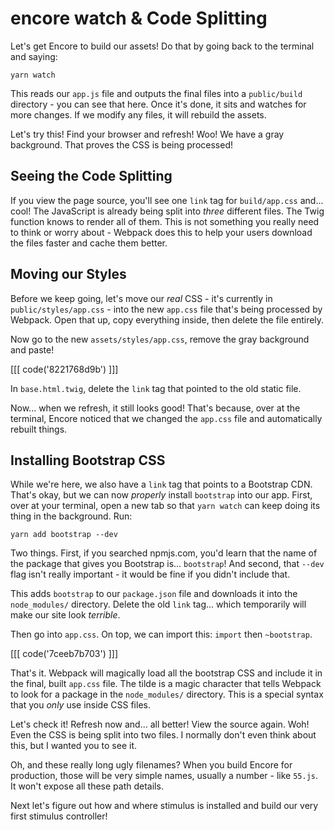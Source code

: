 # encore watch & Code Splitting

Let's get Encore to build our assets! Do that by going back to the
terminal and saying:

```terminal
yarn watch
```

This reads our `app.js` file and outputs the final files into a `public/build`
directory - you can see that here. Once it's done, it sits and watches for more
changes. If we modify any files, it will rebuild the assets.

Let's try this! Find your browser and refresh! Woo! We have a gray background.
That proves the CSS is being processed!

## Seeing the Code Splitting

If you view the page source, you'll see one `link` tag for `build/app.css`
and... cool! The JavaScript is already being split into *three* different files.
The Twig function knows to render all of them. This is not something you really
need to think or worry about - Webpack does this to help your users download
the files faster and cache them better.

## Moving our Styles

Before we keep going, let's move our *real* CSS - it's currently in
`public/styles/app.css` - into the new `app.css` file that's being processed by
Webpack. Open that up, copy everything inside, then delete the file entirely.

Now go to the new `assets/styles/app.css`, remove the gray background and paste!

[[[ code('8221768d9b') ]]]

In `base.html.twig`, delete the `link` tag that pointed to the old static file.

Now... when we refresh, it still looks good! That's because, over at the terminal,
Encore noticed that we changed the `app.css` file and automatically rebuilt things.

## Installing Bootstrap CSS

While we're here, we also have a `link` tag that points to a Bootstrap CDN. That's
okay, but we can now *properly* install `bootstrap` into our app. First, over at
your terminal, open a new tab so that `yarn watch` can keep doing its thing in the
background. Run:

```terminal
yarn add bootstrap --dev
```

Two things. First, if you searched npmjs.com, you'd learn that the name of the
package that gives you Bootstrap is... `bootstrap`! And second, that `--dev`
flag isn't really important - it would be fine if you didn't include that.

This adds `bootstrap` to our `package.json` file and downloads it into the
`node_modules/` directory. Delete the old `link` tag... which temporarily will make
our site look *terrible*.

Then go into `app.css`. On top, we can import this: `import` then `~bootstrap`.

[[[ code('7ceeb7b703') ]]]

That's it. Webpack will magically load all the bootstrap CSS and include it in
the final, built `app.css` file. The tilde is a magic character that tells
Webpack to look for a package in the `node_modules/` directory. This is a special
syntax that you *only* use inside CSS files.

Let's check it! Refresh now and... all better! View the source again. Woh! Even
the CSS is being split into two files. I normally don't even think about this,
but I wanted you to see it.

Oh, and these really long ugly filenames? When you build Encore for production,
those will be very simple names, usually a number - like `55.js`. It won't expose
all these path details.

Next let's figure out how and where stimulus is installed and build our very
first stimulus controller!
